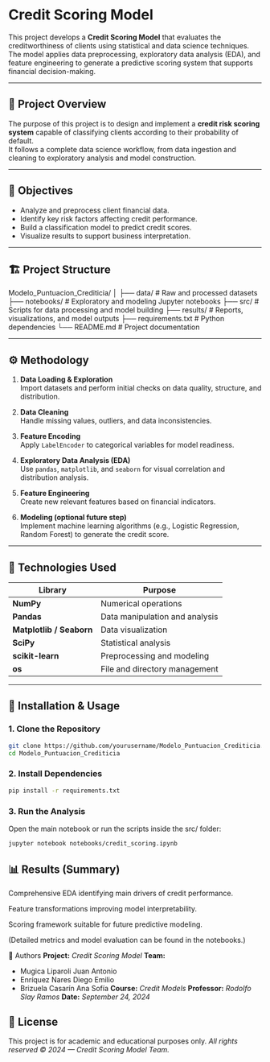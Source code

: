 # Credit Scoring Model

This project develops a **Credit Scoring Model** that evaluates the creditworthiness of clients using statistical and data science techniques.  
The model applies data preprocessing, exploratory data analysis (EDA), and feature engineering to generate a predictive scoring system that supports financial decision-making.

---

## 🧠 Project Overview

The purpose of this project is to design and implement a **credit risk scoring system** capable of classifying clients according to their probability of default.  
It follows a complete data science workflow, from data ingestion and cleaning to exploratory analysis and model construction.

---

## 🎯 Objectives

- Analyze and preprocess client financial data.  
- Identify key risk factors affecting credit performance.  
- Build a classification model to predict credit scores.  
- Visualize results to support business interpretation.  

---

## 🏗️ Project Structure

Modelo_Puntuacion_Crediticia/
│
├── data/ # Raw and processed datasets
├── notebooks/ # Exploratory and modeling Jupyter notebooks
├── src/ # Scripts for data processing and model building
├── results/ # Reports, visualizations, and model outputs
├── requirements.txt # Python dependencies
└── README.md # Project documentation

---

## ⚙️ Methodology

1. **Data Loading & Exploration**  
   Import datasets and perform initial checks on data quality, structure, and distribution.

2. **Data Cleaning**  
   Handle missing values, outliers, and data inconsistencies.

3. **Feature Encoding**  
   Apply `LabelEncoder` to categorical variables for model readiness.

4. **Exploratory Data Analysis (EDA)**  
   Use `pandas`, `matplotlib`, and `seaborn` for visual correlation and distribution analysis.

5. **Feature Engineering**  
   Create new relevant features based on financial indicators.

6. **Modeling (optional future step)**  
   Implement machine learning algorithms (e.g., Logistic Regression, Random Forest) to generate the credit score.

---

## 🧩 Technologies Used

| Library | Purpose |
|---------|---------|
| **NumPy** | Numerical operations |
| **Pandas** | Data manipulation and analysis |
| **Matplotlib / Seaborn** | Data visualization |
| **SciPy** | Statistical analysis |
| **scikit-learn** | Preprocessing and modeling |
| **os** | File and directory management |

---

## 🚀 Installation & Usage

### 1. Clone the Repository
```bash
git clone https://github.com/yourusername/Modelo_Puntuacion_Crediticia.git
cd Modelo_Puntuacion_Crediticia
```

### 2. Install Dependencies
```bash
pip install -r requirements.txt
```

### 3. Run the Analysis
Open the main notebook or run the scripts inside the src/ folder:

```bash
jupyter notebook notebooks/credit_scoring.ipynb
```

## 📊 Results (Summary)
Comprehensive EDA identifying main drivers of credit performance.

Feature transformations improving model interpretability.

Scoring framework suitable for future predictive modeling.

(Detailed metrics and model evaluation can be found in the notebooks.)

👥 Authors
**Project:** _Credit Scoring Model_
**Team:**
- Mugica Liparoli Juan Antonio
- Enríquez Nares Diego Emilio
- Brizuela Casarín Ana Sofía
**Course:** _Credit Models_
**Professor:** _Rodolfo Slay Ramos_
**Date:** _September 24, 2024_

## 🪪 License
This project is for academic and educational purposes only.
_All rights reserved © 2024 — Credit Scoring Model Team._
